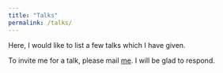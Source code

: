 ```yaml
---
title: "Talks"
permalink: /talks/
---
```


Here, I would like to list a few talks which I have given.

To invite me for a talk, please mail [me](mailto:okeaditya315@gmail.com). I will be glad to respond.
